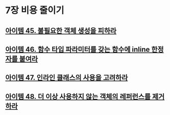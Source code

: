 # 7장 비용 줄이기

## [아이템 45. 불필요한 객체 생성을 피하라](./items/아이템%2045.%20불필요한%20객체%20생성을%20피하라.md)
## [아이템 46. 함수 타입 파라미터를 갖는 함수에 inline 한정자를 붙여라](items/아이템%2046.함수%20타입%20파라미터를%20갖는%20함수에%20inline%20한정자를%20붙여라.md)
## [아이템 47. 인라인 클래스의 사용을 고려하라](./items/아이템%2047.%20인라인%20클래스의%20사용을%20고려하라.md)
## [아이템 48. 더 이상 사용하지 않는 객체의 레퍼런스를 제거하라](items/아이템%2048.더이상%20사용하지%20않는%20객체의%20레퍼런스를%20제거하라.md)